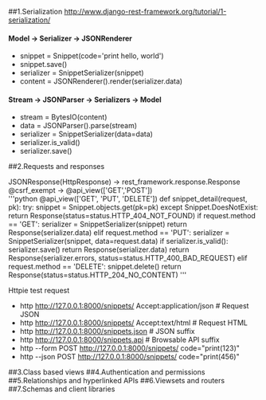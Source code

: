 ##1.Serialization
<http://www.django-rest-framework.org/tutorial/1-serialization/>

#### Model -> Serializer -> JSONRenderer
- snippet = Snippet(code='print hello, world')
- snippet.save()
- serializer = SnippetSerializer(snippet)
- content = JSONRenderer().render(serializer.data)

#### Stream -> JSONParser -> Serializers -> Model
- stream = BytesIO(content)
- data = JSONParser().parse(stream)
- serializer = SnippetSerializer(data=data)
- serializer.is_valid()
- serializer.save()

##2.Requests and responses

JSONResponse(HttpResponse) ->  rest_framework.response.Response <br/>
@csrf_exempt -> @api_view(['GET','POST']) <br/>
'''python
@api_view(['GET', 'PUT', 'DELETE'])
def snippet_detail(request, pk):
   try:
       snippet = Snippet.objects.get(pk=pk)
   except Snippet.DoesNotExist:
       return Response(status=status.HTTP_404_NOT_FOUND)
   if request.method == 'GET':
       serializer = SnippetSerializer(snippet)
       return Response(serializer.data)
   elif request.method == 'PUT':
       serializer = SnippetSerializer(snippet, data=request.data)
       if serializer.is_valid():
           serializer.save()
           return Response(serializer.data)
       return Response(serializer.errors, status=status.HTTP_400_BAD_REQUEST)
   elif request.method == 'DELETE':
       snippet.delete()
       return Response(status=status.HTTP_204_NO_CONTENT)
'''

Httpie test request
- http http://127.0.0.1:8000/snippets/ Accept:application/json  # Request JSON
- http http://127.0.0.1:8000/snippets/ Accept:text/html         # Request HTML
- http http://127.0.0.1:8000/snippets.json  # JSON suffix
- http http://127.0.0.1:8000/snippets.api   # Browsable API suffix
- http --form POST http://127.0.0.1:8000/snippets/ code="print(123)"
- http --json POST http://127.0.0.1:8000/snippets/ code="print(456)"

##3.Class based views
##4.Authentication and permissions
##5.Relationships and hyperlinked APIs
##6.Viewsets and routers
##7.Schemas and client libraries
